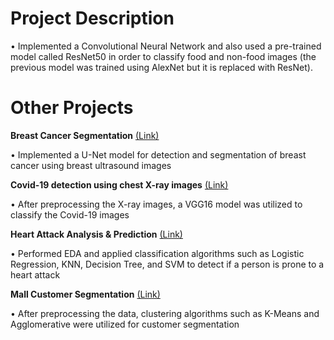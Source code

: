 # Project Description
• Implemented a Convolutional Neural Network and also used a pre-trained model called ResNet50 in order to classify food and non-food images (the previous model was trained using AlexNet but it is replaced with ResNet).


# Other Projects

**Breast Cancer Segmentation** [(Link)](https://github.com/sadrahkm/Breast-Cancer-Segmentation)

• Implemented a U-Net model for detection and segmentation of breast cancer using breast ultrasound images

**Covid-19 detection using chest X-ray images** [(Link)](https://github.com/sadrahkm/Pneumonia-detection)

• After preprocessing the X-ray images, a VGG16 model was utilized to classify the Covid-19 images


**Heart Attack Analysis & Prediction** [(Link)](https://github.com/sadrahkm/ML-Projects)

• Performed EDA and applied classification algorithms such as Logistic Regression, KNN, Decision Tree, and SVM to detect if a person is prone to a heart attack

**Mall Customer Segmentation** [(Link)](https://github.com/sadrahkm/ML-Projects)

• After preprocessing the data, clustering algorithms such as K-Means and Agglomerative were utilized for customer segmentation
